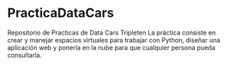 # PracticaDataCars
Repositorio de Practicas de Data Cars Tripleten 
La práctica consiste en crear y manejar espacios virtuales para trabajar con Python, diseñar una aplicación web y ponerla en la nube para que cualquier persona pueda consultarla.

